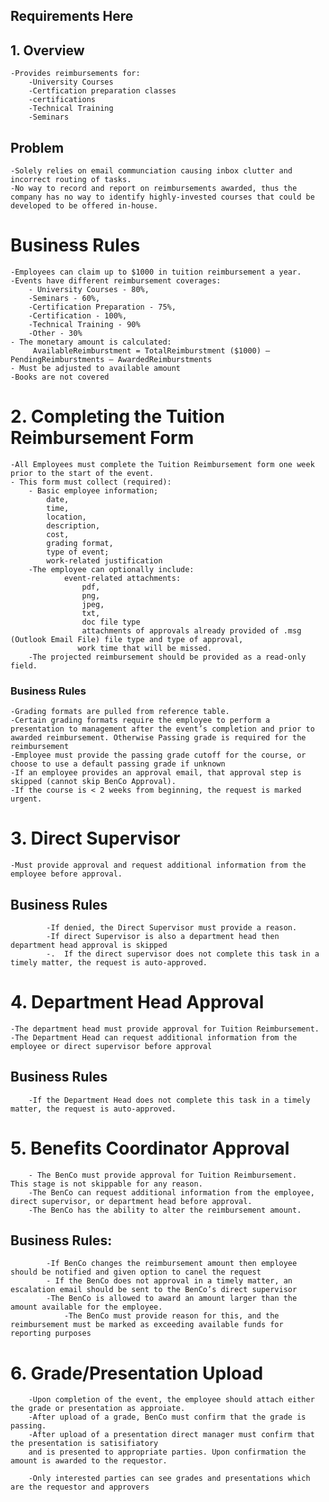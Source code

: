 ## Requirements Here

## 1. Overview
    -Provides reimbursements for:
        -University Courses
        -Certfication preparation classes
        -certifications
        -Technical Training
        -Seminars

## Problem
    -Solely relies on email communciation causing inbox clutter and incorrect routing of tasks.
    -No way to record and report on reimbursements awarded, thus the company has no way to identify highly-invested courses that could be developed to be offered in-house.

# Business Rules
    -Employees can claim up to $1000 in tuition reimbursement a year.
    -Events have different reimbursement coverages:
        - University Courses - 80%,
        -Seminars - 60%,
        -Certification Preparation - 75%,
        -Certification - 100%,
        -Technical Training - 90%
        -Other - 30%
    - The monetary amount is calculated:
         AvailableReimburstment = TotalReimburstment ($1000) – PendingReimburstments – AwardedReimburstments
    - Must be adjusted to available amount
    -Books are not covered

# 2. Completing the Tuition Reimbursement Form
    -All Employees must complete the Tuition Reimbursement form one week prior to the start of the event.
    - This form must collect (required): 
        - Basic employee information;
            date,
            time, 
            location,
            description,
            cost,
            grading format,
            type of event;
            work-related justification
        -The employee can optionally include:
                event-related attachments:
                    pdf,
                    png,
                    jpeg,
                    txt,
                    doc file type
                    attachments of approvals already provided of .msg (Outlook Email File) file type and type of approval, 
                   work time that will be missed.  
        -The projected reimbursement should be provided as a read-only field.
### Business Rules
    -Grading formats are pulled from reference table.
    -Certain grading formats require the employee to perform a presentation to management after the event’s completion and prior to awarded reimbursement. Otherwise Passing grade is required for the reimbursement
    -Employee must provide the passing grade cutoff for the course, or choose to use a default passing grade if unknown
    -If an employee provides an approval email, that approval step is skipped (cannot skip BenCo Approval).
    -If the course is < 2 weeks from beginning, the request is marked urgent.

# 3. Direct Supervisor
    -Must provide approval and request additional information from the employee before approval.
##      Business Rules
            -If denied, the Direct Supervisor must provide a reason.
            -If direct Supervisor is also a department head then department head approval is skipped
            -.  If the direct supervisor does not complete this task in a timely matter, the request is auto-approved.
# 4. Department Head Approval
    -The department head must provide approval for Tuition Reimbursement.
    -The Department Head can request additional information from the employee or direct supervisor before approval
##  Business Rules
        -If the Department Head does not complete this task in a timely matter, the request is auto-approved.

# 5. Benefits Coordinator Approval
        - The BenCo must provide approval for Tuition Reimbursement.   This stage is not skippable for any reason.
        -The BenCo can request additional information from the employee, direct supervisor, or department head before approval. 
        -The BenCo has the ability to alter the reimbursement amount.

##      Business Rules:
            -If BenCo changes the reimbursement amount then employee should be notified and given option to canel the request
            - If the BenCo does not approval in a timely matter, an escalation email should be sent to the BenCo’s direct supervisor
            -The BenCo is allowed to award an amount larger than the amount available for the employee.  
                -The BenCo must provide reason for this, and the reimbursement must be marked as exceeding available funds for reporting purposes
# 6. Grade/Presentation Upload
        -Upon completion of the event, the employee should attach either the grade or presentation as approiate.
        -After upload of a grade, BenCo must confirm that the grade is passing.
        -After upload of a presentation direct manager must confirm that the presentation is satisifiatory
        and is presented to appropriate parties. Upon confirmation the amount is awarded to the requestor.

        -Only interested parties can see grades and presentations which are the requestor and approvers